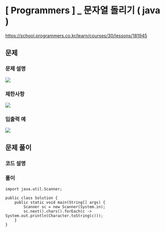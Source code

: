# [ Programmers ] _ 문자열 돌리기 ( java )

https://school.programmers.co.kr/learn/courses/30/lessons/181945
## 문제 
### 문제 설명
![](https://i.imgur.com/k97KRya.png)

### 제한사항
![](https://i.imgur.com/wfi8XMa.png)

### 입출력 예
![](https://i.imgur.com/dESJV9Y.png)
## 문제 풀이
### 코드 설명
### 풀이
```
import java.util.Scanner;

public class Solution {
    public static void main(String[] args) {
        Scanner sc = new Scanner(System.in);
        sc.next().chars().forEach(c -> System.out.println(Character.toString(c)));
    }
}
```





